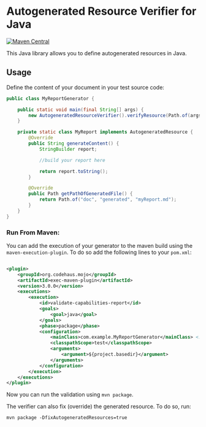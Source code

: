 # Autogenerated Resource Verifier for Java

[![Maven Central](https://img.shields.io/maven-central/v/com.exasol/autogenerated-resource-verifier-java)](https://search.maven.org/artifact/com.exasol/autogenerated-resource-verifier-java)

This Java library allows you to define autogenerated resources in Java.

## Usage

Define the content of your document in your test source code:

```java
public class MyReportGenerator {

    public static void main(final String[] args) {
        new AutogeneratedResourceVerifier().verifyResource(Path.of(args[0]), new CapabilitiesReport());
    }

    private static class MyReport implements AutogeneratedResource {
        @Override
        public String generateContent() {
            StringBuilder report;

            //build your report here

            return report.toString();
        }

        @Override
        public Path getPathOfGeneratedFile() {
            return Path.of("doc", "generated", "myReport.md");
        }
    }
}
```

### Run From Maven:

You can add the execution of your generator to the maven build using the `maven-execution-plugin`. To do so add the following lines to your `pom.xml`:

```xml

<plugin>
    <groupId>org.codehaus.mojo</groupId>
    <artifactId>exec-maven-plugin</artifactId>
    <version>3.0.0</version>
    <executions>
        <execution>
            <id>validate-capabilities-report</id>
            <goals>
                <goal>java</goal>
            </goals>
            <phase>package</phase>
            <configuration>
                <mainClass>com.example.MyReportGenerator</mainClass> <!-- Add your class here -->
                <classpathScope>test</classpathScope>
                <arguments>
                    <argument>${project.basedir}</argument>
                </arguments>
            </configuration>
        </execution>
    </executions>
</plugin>
```

Now you can run the validation using `mvn package`.

The verifier can also fix (override) the generated resource. To do so, run:

```shell
mvn package -DfixAutogeneratedResources=true
```